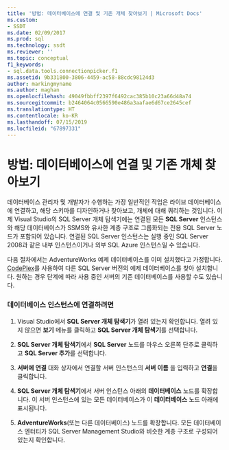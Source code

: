 ```yaml
---
title: '방법: 데이터베이스에 연결 및 기존 개체 찾아보기 | Microsoft Docs'
ms.custom:
- SSDT
ms.date: 02/09/2017
ms.prod: sql
ms.technology: ssdt
ms.reviewer: ''
ms.topic: conceptual
f1_keywords:
- sql.data.tools.connectionpicker.f1
ms.assetid: 9b331800-3806-4459-ac58-88cdc98124d3
author: markingmyname
ms.author: maghan
ms.openlocfilehash: 49049fbbff2397f6492cac385b10c23a66d48a74
ms.sourcegitcommit: b2464064c0566590e486a3aafae6d67ce2645cef
ms.translationtype: HT
ms.contentlocale: ko-KR
ms.lasthandoff: 07/15/2019
ms.locfileid: "67897331"
---
```

# <a name="how-to-connect-to-a-database-and-browse-existing-objects"></a>방법: 데이터베이스에 연결 및 기존 개체 찾아보기
데이터베이스 관리자 및 개발자가 수행하는 가장 일반적인 작업은 라이브 데이터베이스에 연결하고, 해당 스키마를 디자인하거나 찾아보고, 개체에 대해 쿼리하는 것입니다. 이제 Visual Studio의 SQL Server 개체 탐색기에는 연결된 모든 **SQL Server** 인스턴스와 해당 데이터베이스가 SSMS와 유사한 계층 구조로 그룹화되는 전용 SQL Server 노드가 포함되어 있습니다. 연결된 SQL Server 인스턴스는 실행 중인 SQL Server 2008과 같은 내부 인스턴스이거나 외부 SQL Azure 인스턴스일 수 있습니다.  
  
다음 절차에서는 AdventureWorks 예제 데이터베이스를 이미 설치했다고 가정합니다. [CodePlex](https://msftdbprodsamples.codeplex.com/)를 사용하여 다른 SQL Server 버전의 예제 데이터베이스를 찾아 설치합니다. 원하는 경우 단계에 따라 사용 중인 서버의 기존 데이터베이스를 사용할 수도 있습니다.  
  
### <a name="to-connect-to-a-database-instance"></a>데이터베이스 인스턴스에 연결하려면  
  
1.  Visual Studio에서 **SQL Server 개체 탐색기**가 열려 있는지 확인합니다. 열려 있지 않으면 **보기** 메뉴를 클릭하고 **SQL Server 개체 탐색기**를 선택합니다.  
  
2.  **SQL Server 개체 탐색기**에서 **SQL Server** 노드를 마우스 오른쪽 단추로 클릭하고 **SQL Server 추가**를 선택합니다.  
  
3.  **서버에 연결** 대화 상자에서 연결할 서버 인스턴스의 **서버 이름** 을 입력하고 **연결**을 클릭합니다.  
  
4.  **SQL Server 개체 탐색기**에서 서버 인스턴스 아래의 **데이터베이스** 노드를 확장합니다. 이 서버 인스턴스에 있는 모든 데이터베이스가 이 **데이터베이스** 노드 아래에 표시됩니다.  
  
5.  **AdventureWorks**(또는 다른 데이터베이스) 노드를 확장합니다. 모든 데이터베이스 엔터티가 SQL Server Management Studio와 비슷한 계층 구조로 구성되어 있는지 확인합니다.  
  
